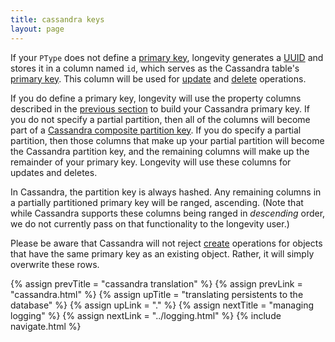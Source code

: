 ```yaml
---
title: cassandra keys
layout: page
---
```


If your `PType` does not define a [primary
key](../ptype/primary-keys.html), longevity generates a
[UUID](https://en.wikipedia.org/wiki/Universally_unique_identifier)
and stores it in a column named `id`, which serves as the Cassandra
table's [primary
key](https://docs.datastax.com/en/cql/3.3/cql/cql_using/useSimplePrimaryKeyConcept.html). This
column will be used for [update](../repo/update.html) and
[delete](../repo/delete.html) operations.

If you do define a primary key, longevity will use the property
columns described in the [previous section](cassandra.html) to build
your Cassandra primary key. If you do not specify a partial partition,
then all of the columns will become part of a [Cassandra composite
partition
key](https://docs.datastax.com/en/cql/3.3/cql/cql_using/useCompositePartitionKeyConcept.html).
If you do specify a partial partition, then those columns that make up
your partial partition will become the Cassandra partition key, and
the remaining columns will make up the remainder of your primary key.
Longevity will use these columns for updates and deletes.

In Cassandra, the partition key is always hashed. Any remaining
columns in a partially partitioned primary key will be ranged,
ascending. (Note that while Cassandra supports these columns being
ranged in *descending* order, we do not currently pass on that
functionality to the longevity user.)

Please be aware that Cassandra will not reject
[create](../repo/create.html) operations for objects that have the
same primary key as an existing object. Rather, it will simply
overwrite these rows.

{% assign prevTitle = "cassandra translation" %}
{% assign prevLink = "cassandra.html" %}
{% assign upTitle = "translating persistents to the database" %}
{% assign upLink = "." %}
{% assign nextTitle = "managing logging" %}
{% assign nextLink = "../logging.html" %}
{% include navigate.html %}
